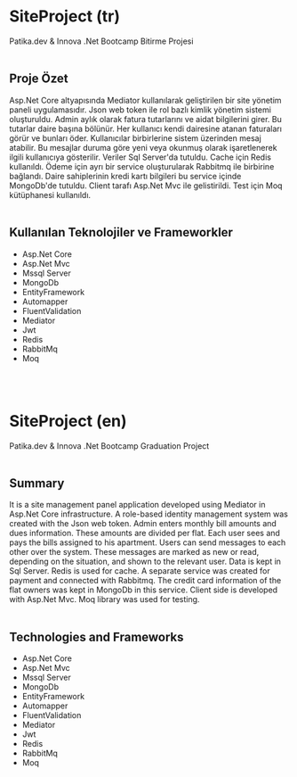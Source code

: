 # SiteProject (tr)
Patika.dev &amp; Innova .Net Bootcamp Bitirme Projesi
<br/>
<br/>
## Proje Özet
Asp.Net Core altyapısında Mediator kullanılarak geliştirilen bir site yönetim paneli uygulamasıdır. 
Json web token ile rol bazlı kimlik yönetim sistemi oluşturuldu.
Admin aylık olarak fatura tutarlarını ve aidat bilgilerini girer. Bu tutarlar daire başına bölünür. Her kullanıcı kendi dairesine atanan faturaları görür ve bunları öder.
Kullanıcılar birbirlerine sistem üzerinden mesaj atabilir. Bu mesajlar duruma göre yeni veya okunmuş olarak işaretlenerek ilgili kullanıcıya gösterilir.
Veriler Sql Server'da tutuldu. Cache için Redis kullanıldı. 
Ödeme için ayrı bir service oluşturularak Rabbitmq ile birbirine bağlandı. 
Daire sahiplerinin kredi kartı bilgileri bu service içinde MongoDb'de tutuldu. 
Client tarafı Asp.Net Mvc ile gelistirildi.
Test için Moq kütüphanesi kullanıldı.
<br/>
<br/>
## Kullanılan Teknolojiler ve Frameworkler
- Asp.Net Core
- Asp.Net Mvc
- Mssql Server
- MongoDb
- EntityFramework
- Automapper
- FluentValidation
- Mediator
- Jwt
- Redis
- RabbitMq
- Moq

<br/>
<br/>

# SiteProject (en)
Patika.dev & Innova .Net Bootcamp Graduation Project
<br/>
<br/>
## Summary
It is a site management panel application developed using Mediator in Asp.Net Core infrastructure.
A role-based identity management system was created with the Json web token.
Admin enters monthly bill amounts and dues information. These amounts are divided per flat. Each user sees and pays the bills assigned to his apartment.
Users can send messages to each other over the system. These messages are marked as new or read, depending on the situation, and shown to the relevant user.
Data is kept in Sql Server. Redis is used for cache.
A separate service was created for payment and connected with Rabbitmq.
The credit card information of the flat owners was kept in MongoDb in this service.
Client side is developed with Asp.Net Mvc.
Moq library was used for testing.
<br/>
<br/>
## Technologies and Frameworks
- Asp.Net Core
- Asp.Net Mvc
- Mssql Server
- MongoDb
- EntityFramework
- Automapper
- FluentValidation
- Mediator
- Jwt
- Redis
- RabbitMq
- Moq
